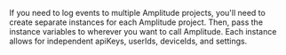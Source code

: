 If you need to log events to multiple Amplitude projects, you'll need to create separate instances for each Amplitude project. Then, pass the instance variables to wherever you want to call Amplitude. Each instance allows for independent apiKeys, userIds, deviceIds, and settings.